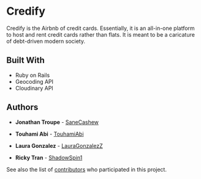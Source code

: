 Credify
=======

Credify is the Airbnb of credit cards. Essentially, it is an all-in-one platform to host and rent credit cards rather than flats. It is meant to be a caricature of debt-driven modern society.

## Built With

  - Ruby on Rails
  - Geocoding API
  - Cloudinary API

## Authors

  - **Jonathan Troupe** -
    [SaneCashew]([https://github.com/SaneCashew])
    
  - **Touhami Abi** -
    [TouhamiAbi]([https://github.com/touhamiabi])
  
  - **Laura Gonzalez** -
    [LauraGonzalezZ]([https://github.com/laura-gonzalez-z])
    
  - **Ricky Tran** -
    [ShadowSpin1]([https://github.com/shadowSpin1])

See also the list of
[contributors]([https://github.com/ShadowSpin1/credify/graphs/contributors])
who participated in this project.


